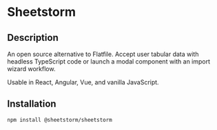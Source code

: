 # Sheetstorm

## Description

An open source alternative to Flatfile. Accept user tabular data with headless TypeScript code or launch a modal component with an import wizard workflow.

Usable in React, Angular, Vue, and vanilla JavaScript.

## Installation

```bash
npm install @sheetstorm/sheetstorm
```
